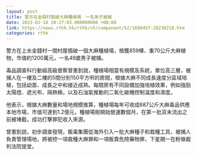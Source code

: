```yaml
---
layout: post
title: 警方在金錢村搗破大麻種植場　一名男子被捕
date: 2023-02-18 20:27:03.000000000 +08:00
link: https://news.rthk.hk/rthk/ch/component/k2/1688457-20230218.htm
categories: rthk
---
```


警方在上水金錢村一間村屋搗破一個大麻種植場，檢獲859棵、重70公斤大麻植物，市值約1200萬元，一名49歲男子被捕。

毒品調查科行動組高級督察曾憲釗說，種植場相當有規模及系統，單位高三層，被捕人在一樓及二樓的5間分別150平方呎的房間，根據大麻不同成長速度分區域培植，包括幼苗、成長之中和接近成熟。每間房有不同設備加強培植效果，例如強勁太陽燈、遮光布、隔熱棉，以及石油氣推動的二氧化碳機控制溫度和濕度。

他表示，根據大麻數量和場地規模推算，種植場每年可收成687公斤大麻毒品供應本地市場，市值可達到1.2億元，種植場剛開始營運數個月，在第一批貨未流出之前被堵截，成功打擊罪犯收入來源。

曾憲釗説，初步調查發現，販毒集團從海外引入一批大麻種子和栽種工具，被捕人負責管理場地，將被控一項栽種大麻罪和一項販賣危險藥物罪，下星期一在粉嶺裁判法院提堂。
